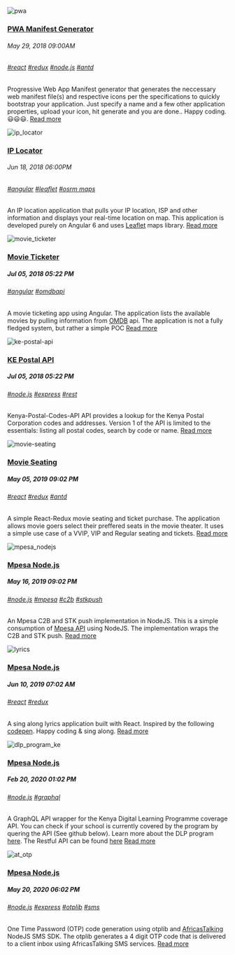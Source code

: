 ![pwa](/images/pwa/01.png)
### [PWA Manifest Generator](/portfolio/pwa-manifest-generator)
###### May 29, 2018 09:00AM
###### [#react]() [#redux]() [#node.js]() [#antd]()
Progressive Web App Manifest generator that generates the neccessary web manifest file(s) and respective icons per the 
specifications to quickly bootstrap your application. Just specify a name and a few other application properties, 
upload your icon, hit generate and you are done.. Happy coding. 😃😃😃.
[Read more](/portfolio/pwa-manifest-generator)

![ip_locator](/images/iplocator/01.png)
### [IP Locator](/portfolio/ip-locator)
###### Jun 18, 2018 06:00PM
###### [#angular]() [#leaflet]() [#osrm maps]()
An IP location application that pulls your IP location, ISP and other information and displays your real-time location on map.
This application is developed purely on Angular 6 and uses [Leaflet](https://leafletjs.com/) maps library.
[Read more](/portfolio/ip-locator)

![movie_ticketer](/images/movieticketer/01.png)
### [Movie Ticketer](/portfolio/movie-ticketer)
##### Jul 05, 2018 05:22 PM
###### [#angular]() [#omdbapi]()
A movie ticketing app using Angular. The application lists the available movies by pulling information from [OMDB](https://www.omdbapi.com) api. 
The application is not a fully fledged system, but rather a simple POC
[Read more](/portfolio/movie-ticketer)

![ke-postal-api](/images/kepostalapi/01.png)
### [KE Postal API](/portfolio/ke-postal-api)
##### Jul 05, 2018 05:22 PM
###### [#node.js]() [#express]() [#rest]()
Kenya-Postal-Codes-API API provides a lookup for the Kenya Postal Corporation codes  and addresses. Version 1 of the API is limited to the 
essentials: listing all postal codes, search by code or name.
[Read more](/portfolio/ke-postal-api)

![movie-seating](/images/movieseating/01.png)
### [Movie Seating](/portfolio/movie-seating)
##### May 05, 2019 09:02 PM
###### [#react]() [#redux]() [#antd]()
A simple React-Redux movie seating and ticket purchase. The application allows movie goers select their preffered seats in the movie theater.
It uses a simple use case of a VVIP, VIP and Regular seating and tickets.
[Read more](/portfolio/movie-seating)

![mpesa_nodejs](/images/nodempesa/01.jpeg)
### [Mpesa Node.js](/portfolio/node-mpesa)
##### May 16, 2019 09:02 PM
###### [#node.js]() [#mpesa]() [#c2b]() [#stkpush]()
An Mpesa C2B and STK push implementation in NodeJS. This is  a simple consumption of [Mpesa API](https://developer.safaricom.co.ke/docs#authentication) using NodeJS. The implementation wraps the C2B and STK  push.
[Read more](/portfolio/node-mpesa)

![lyrics](/images/lyricks/01.jpg)
### [Mpesa Node.js](/portfolio/lyricks)
##### Jun 10, 2019 07:02 AM
###### [#react]() [#redux]()
A sing along lyrics application built with React. Inspired by the following [codepen](https://codepen.io/z-/pen/MQRGOe). Happy coding & sing along.
[Read more](/portfolio/lyricks)

![dlp_program_ke](/images/dlp/01.jpg)
### [Mpesa Node.js](/portfolio/digital-learning-program)
##### Feb 20, 2020 01:02 PM
###### [#node.js]() [#graphql]()
A GraphQL API wrapper for the Kenya Digital Learning Programme coverage API. You can check if your school is currently covered by the program 
by quering the API (See github below). Learn more about the DLP program [here](http://icta.go.ke/digischool). The Restful API can be found [here](http://www.opendata.go.ke/datasets/186f97cdce59416caea1c2ee63185aa5/data)
[Read more](/portfolio/digital-learning-program)

![at_otp](/images/atotp/01.jpg)
### [Mpesa Node.js](/portfolio/africastalking-otp-api)
##### May 20, 2020 06:02 PM
###### [#node.js]() [#express]() [#otplib]() [#sms]()
One Time Password (OTP) code generation using otplib and [AfricasTalking](https://africastalking.com/) NodeJS SMS SDK. The otplib generates a 4 digit OTP code that is delivered to a client inbox using AfricasTalking SMS services.
[Read more](/portfolio/africastalking-otp-api)
